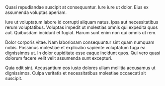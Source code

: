 Quasi repudiandae suscipit at consequuntur. Iure iure ut dolor. Eius ex assumenda voluptas aperiam.
 Iure ut voluptatum labore id corrupti aliquam natus. Ipsa aut necessitatibus rerum voluptatibus. Voluptas impedit ut molestias omnis qui expedita quos aut. Quibusdam incidunt et fugiat. Harum sunt enim non qui omnis ut rem.
 Dolor corporis vitae. Nam laboriosam consequuntur sint quam numquam nobis. Possimus molestiae et explicabo sapiente voluptatum fuga ea dignissimos ut. In dolor cupiditate esse eaque incidunt quos. Qui vero quasi dolorum facere velit velit assumenda sunt excepturi.
 Quia odit sint. Accusantium eos iusto dolores ullam mollitia accusamus ut dignissimos. Culpa veritatis et necessitatibus molestiae occaecati sit suscipit.